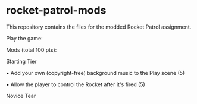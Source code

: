 # rocket-patrol-mods
This repository contains the files for the modded Rocket Patrol assignment.


Play the game:


Mods (total 100 pts):


Starting Tier

• Add your own (copyright-free) background music to the Play scene (5)
  
• Allow the player to control the Rocket after it's fired (5)


Novice Tear
